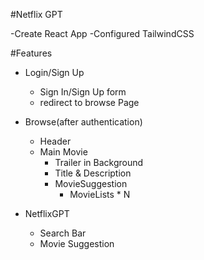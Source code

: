 #Netflix GPT

-Create React App
-Configured TailwindCSS

#Features

- Login/Sign Up
  - Sign In/Sign Up form
  - redirect to browse Page
- Browse(after authentication)

  - Header
  - Main Movie
    - Trailer in Background
    - Title & Description
    - MovieSuggestion
      - MovieLists \* N

- NetflixGPT
  - Search Bar
  - Movie Suggestion

